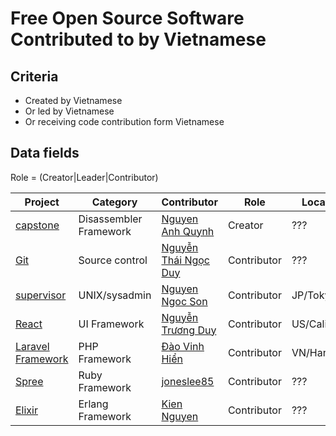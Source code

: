 # Free Open Source Software Contributed to by Vietnamese

## Criteria

* Created by Vietnamese
* Or led by Vietnamese
* Or receiving code contribution form Vietnamese

## Data fields

Role = (Creator|Leader|Contributor)

|Project|Category|Contributor|Role|Location|Web/Wiki/IRC/Mail|
|-------|--------|-----------|----|--------|-----------------|
|[capstone](https://github.com/aquynh/capstone)|Disassembler Framework|[Nguyen Anh Quynh](https://github.com/aquynh)|Creator|???|[Web](http://www.capstone-engine.org/)|
|[Git](https://github.com/git/git)|Source control|[Nguyễn Thái Ngọc Duy](https://github.com/pclouds)|Contributor|???|[Notes](https://developer.ibm.com/open/2015/12/11/learning-about-the-git-codebase-using-git-history-data/)|
|[supervisor](https://github.com/Supervisor/supervisor)|UNIX/sysadmin|[Nguyen Ngoc Son](https://github.com/ngocson2vn)|Contributor|JP/Tokyo|[Web](http://supervisord.org/)|
|[React](https://facebook.github.io/react/)|UI Framework|[Nguyễn Trương Duy](https://www.linkedin.com/in/duy-nguyen-truong-0455a136/)|Contributor|US/California|[Notes](https://facebook.github.io/react/acknowledgements.html)/[GitHub](https://github.com/truongduy134)|
|[Laravel Framework](https://github.com/laravel/framework)|PHP Framework|[Đào Vinh Hiển](https://github.com/hiendv)|Contributor|VN/Hanoi|[Notes](https://github.com/laravel/framework/pulls?utf8=%E2%9C%93&q=is%3Apr%20author%3Ahiendv)/[GitHub](https://github.com/hiendv)|
|[Spree](https://github.com/spree/spree)|Ruby Framework|[joneslee85](https://github.com/joneslee85)|Contributor|???|[GitHub](https://github.com/joneslee85)|
|[Elixir](https://github.com/elixir-lang/elixir)|Erlang Framework|[Kien Nguyen](https://github.com/kiennt)|Contributor|???|[GitHub](https://github.com/joneslee85)/[Web](http://kiennt.com/)|
